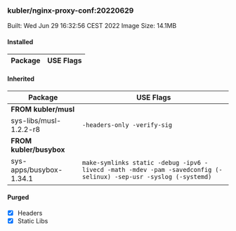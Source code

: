 ### kubler/nginx-proxy-conf:20220629

Built: Wed Jun 29 16:32:56 CEST 2022
Image Size: 14.1MB

#### Installed
Package | USE Flags
--------|----------
#### Inherited
Package | USE Flags
--------|----------
**FROM kubler/musl** |
sys-libs/musl-1.2.2-r8 | `-headers-only -verify-sig`
**FROM kubler/busybox** |
sys-apps/busybox-1.34.1 | `make-symlinks static -debug -ipv6 -livecd -math -mdev -pam -savedconfig (-selinux) -sep-usr -syslog (-systemd)`
#### Purged
- [x] Headers
- [x] Static Libs
